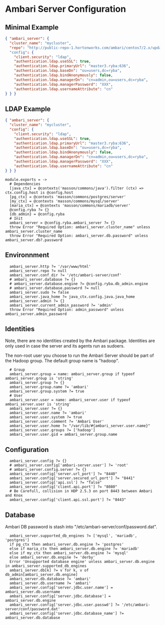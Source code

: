 
# Ambari Server Configuration

## Minimal Example

```json
{ "ambari_server": {
  "cluster_name": "mycluster",
  "repo": "http://public-repo-1.hortonworks.com/ambari/centos7/2.x/updates/2.5.0.3/ambari.repo"
  "config": {
    "client.security": "ldap",
    "authentication.ldap.useSSL": true,
    "authentication.ldap.primaryUrl": "master3.ryba:636",
    "authentication.ldap.baseDn": "ou=users,dc=ryba",
    "authentication.ldap.bindAnonymously": false,
    "authentication.ldap.managerDn": "cn=admin,ou=users,dc=ryba",
    "authentication.ldap.managerPassword": "XXX",
    "authentication.ldap.usernameAttribute": "cn"
} } }
```

## LDAP Example

```json
{ "ambari_server": {
  "cluster_name": "mycluster",
  "config": {
    "client.security": "ldap",
    "authentication.ldap.useSSL": true,
    "authentication.ldap.primaryUrl": "master3.ryba:636",
    "authentication.ldap.baseDn": "ou=users,dc=ryba",
    "authentication.ldap.bindAnonymously": false,
    "authentication.ldap.managerDn": "cn=admin,ou=users,dc=ryba",
    "authentication.ldap.managerPassword": "XXX",
    "authentication.ldap.usernameAttribute": "cn"
} } }
```

    module.exports = ->
      # Dependencies
      [java_ctx] = @contexts('masson/commons/java').filter (ctx) => ctx.config.host is @config.host
      [pg_ctx] = @contexts 'masson/commons/postgres/server'
      [my_ctx] = @contexts 'masson/commons/mysql/server'
      [maria_ctx] = @contexts 'masson/commons/mariadb/server'
      @config.ryba ?= {}
      {db_admin} = @config.ryba
      # Init
      ambari_server = @config.ryba.ambari_server ?= {}
      throw Error "Required Option: ambari_server.cluster_name" unless ambari_server.cluster_name
      throw Error "Required Option: ambari_server.db.password" unless ambari_server.db?.password

## Environnment

      ambari_server.http ?= '/var/www/html'
      ambari_server.repo ?= null
      ambari_server.conf_dir ?= '/etc/ambari-server/conf'
      # ambari_server.database ?= {}
      # ambari_server.database.engine ?= @config.ryba.db_admin.engine
      # ambari_server.database.password ?= null
      ambari_server.sudo ?= false
      ambari_server.java_home ?= java_ctx.config.java.java_home
      ambari_server.admin ?= {}
      ambari_server.current_admin_password ?= 'admin'
      throw Error "Required Option: admin_password" unless ambari_server.admin_password

## Identities

Note, there are no identities created by the Ambari package. Identities are only
used in case the server and its agents run as sudoers.

The non-root user you choose to run the Ambari Server should be part of the 
Hadoop group. The default group name is "hadoop".

      # Group
      ambari_server.group = name: ambari_server.group if typeof ambari_server.group is 'string'
      ambari_server.group ?= {}
      ambari_server.group.name ?= 'ambari'
      ambari_server.group.system ?= true
      # User
      ambari_server.user = name: ambari_server.user if typeof ambari_server.user is 'string'
      ambari_server.user ?= {}
      ambari_server.user.name ?= 'ambari'
      ambari_server.user.system ?= true
      ambari_server.user.comment ?= 'Ambari User'
      ambari_server.user.home ?= "/var/lib/#{ambari_server.user.name}"
      ambari_server.user.groups ?= ['hadoop']
      ambari_server.user.gid = ambari_server.group.name

## Configuration

      ambari_server.config ?= {}
      # ambari_server.config['ambari-server.user'] ?= 'root'
      # ambari_server.config.server ?= {}
      ambari_server.config['server.url_port'] ?= "8440"
      ambari_server.config['server.secured_url_port'] ?= "8441"
      ambari_server.config['api.ssl'] ?= "false"
      ambari_server.config['client.api.port'] ?= "8080"
      # Be Carefull, collision in HDP 2.5.3 on port 8443 between Ambari and Knox
      ambari_server.config['client.api.ssl.port'] ?= "8443"

## Database

Ambari DB password is stash into "/etc/ambari-server/conf/password.dat".

      ambari_server.supported_db_engines ?= ['mysql', 'mariadb', 'postgres']
      if pg_ctx then ambari_server.db.engine ?= 'postgres'
      else if maria_ctx then ambari_server.db.engine ?= 'mariadb'
      else if my_ctx then ambari_server.db.engine ?= 'mysql'
      else ambari_server.db.engine ?= 'derby'
      Error 'Unsupported database engine' unless ambari_server.db.engine in ambari_server.supported_db_engines
      ambari_server.db[k] ?= v for k, v of db_admin[ambari_server.db.engine]
      ambari_server.db.database ?= 'ambari'
      ambari_server.db.username ?= 'ambari'
      ambari_server.config['server.jdbc.user.name'] = ambari_server.db.username
      ambari_server.config['server.jdbc.database'] = ambari_server.db.engine
      ambari_server.config['server.jdbc.user.passwd'] ?= '/etc/ambari-server/conf/password.dat'
      ambari_server.config['server.jdbc.database_name'] ?= ambari_server.db.database
